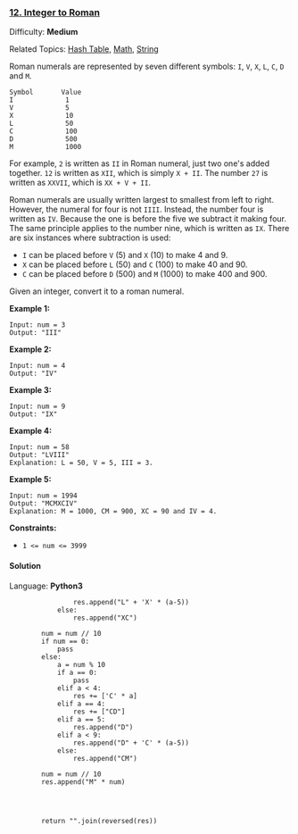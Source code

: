 ### [12\. Integer to Roman](https://leetcode.com/problems/integer-to-roman/)

Difficulty: **Medium**  

Related Topics: [Hash Table](https://leetcode.com/tag/hash-table/), [Math](https://leetcode.com/tag/math/), [String](https://leetcode.com/tag/string/)


Roman numerals are represented by seven different symbols: `I`, `V`, `X`, `L`, `C`, `D` and `M`.

```
Symbol       Value
I             1
V             5
X             10
L             50
C             100
D             500
M             1000
```

For example, `2` is written as `II` in Roman numeral, just two one's added together. `12` is written as `XII`, which is simply `X + II`. The number `27` is written as `XXVII`, which is `XX + V + II`.

Roman numerals are usually written largest to smallest from left to right. However, the numeral for four is not `IIII`. Instead, the number four is written as `IV`. Because the one is before the five we subtract it making four. The same principle applies to the number nine, which is written as `IX`. There are six instances where subtraction is used:

*   `I` can be placed before `V` (5) and `X` (10) to make 4 and 9. 
*   `X` can be placed before `L` (50) and `C` (100) to make 40 and 90. 
*   `C` can be placed before `D` (500) and `M` (1000) to make 400 and 900.

Given an integer, convert it to a roman numeral.

**Example 1:**

```
Input: num = 3
Output: "III"
```

**Example 2:**

```
Input: num = 4
Output: "IV"
```

**Example 3:**

```
Input: num = 9
Output: "IX"
```

**Example 4:**

```
Input: num = 58
Output: "LVIII"
Explanation: L = 50, V = 5, III = 3.
```

**Example 5:**

```
Input: num = 1994
Output: "MCMXCIV"
Explanation: M = 1000, CM = 900, XC = 90 and IV = 4.
```

**Constraints:**

*   `1 <= num <= 3999`


#### Solution

Language: **Python3**

```python3
                res.append("L" + 'X' * (a-5))
            else:
                res.append("XC")
        
        num = num // 10
        if num == 0:
            pass
        else:
            a = num % 10
            if a == 0:
                pass
            elif a < 4:
                res += ['C' * a]
            elif a == 4:
                res += ["CD"]
            elif a == 5:
                res.append("D")
            elif a < 9:
                res.append("D" + 'C' * (a-5))
            else:
                res.append("CM")
                
        num = num // 10
        res.append("M" * num)
        
        
        
        
        return "".join(reversed(res))
        
```